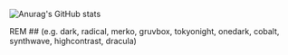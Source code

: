 ![Anurag's GitHub stats](https://github-readme-stats.vercel.app/api?username=bbuucckkyy&show_icons=true&theme=dracula)

REM ## (e.g. dark, radical, merko, gruvbox, tokyonight, onedark, cobalt, synthwave, highcontrast, dracula)
